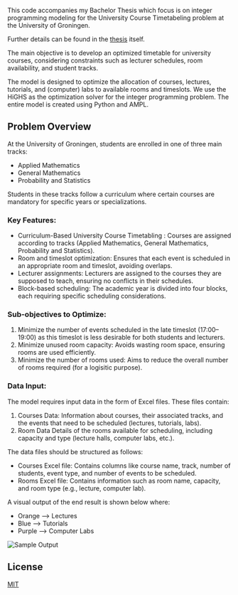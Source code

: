 
This code accompanies my Bachelor Thesis which focus is on integer programming modeling for the University Course Timetabeling problem at the University of Groningen.

Further details can be found  in the [thesis]( https://fse.studenttheses.ub.rug.nl/33259/1/bMATH2024SchininaR.pdf ) itself.

The main objective is to develop an optimized timetable for university courses, considering constraints such as lecturer schedules, room availability, and student tracks.

The model is designed to optimize the allocation of courses, lectures, tutorials, and (computer) labs to available rooms and timeslots. We use the HiGHS as the optimization solver for the integer programming problem. The entire model is created using Python and AMPL.

## Problem Overview

At the University of Groningen, students are enrolled in one of three main tracks:
- Applied Mathematics
- General Mathematics
- Probability and Statistics

Students in these tracks follow a curriculum where certain courses are mandatory for specific years or specializations. 

### Key Features:
- Curriculum-Based University Course Timetabling : Courses are assigned according to tracks (Applied Mathematics, General Mathematics, Probability and Statistics).
- Room and timeslot optimization: Ensures that each event is scheduled in an appropriate room and timeslot, avoiding overlaps.
- Lecturer assignments: Lecturers are assigned to the courses they are supposed to teach, ensuring no conflicts in their schedules.
- Block-based scheduling: The academic year is divided into four blocks, each requiring specific scheduling considerations.

### Sub-objectives to Optimize:
1. Minimize the number of events scheduled in the late timeslot (17:00–19:00) as this timeslot is less desirable for both students and lecturers.
2. Minimize unused room capacity: Avoids wasting room space, ensuring rooms are used efficiently.
3. Minimize the number of rooms used: Aims to reduce the overall number of rooms required (for a logisitic purpose).


### Data Input:

The model requires input data in the form of Excel files. These files contain:
1. Courses Data: Information about courses, their associated tracks, and the events that need to be scheduled (lectures, tutorials, labs).
2. Room Data Details of the rooms available for scheduling, including capacity and type (lecture halls, computer labs, etc.).

The data files should be structured as follows:
- Courses Excel file: Contains columns like course name, track, number of students, event type, and number of events to be scheduled.
- Rooms Excel file: Contains information such as room name, capacity, and room type (e.g., lecture, computer lab).


A visual output of the end result is shown below where:

* Orange --> Lectures
* Blue   --> Tutorials
* Purple --> Computer Labs

![Sample Output](https://github.com/scinii/timetabling_RUG/blob/main/2A_scaled_wed.png)


## License

[MIT](https://choosealicense.com/licenses/mit/)
